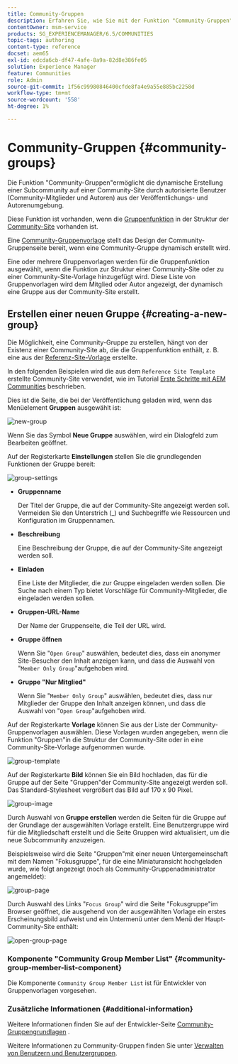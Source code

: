 ```yaml
---
title: Community-Gruppen
description: Erfahren Sie, wie Sie mit der Funktion "Community-Gruppen"von autorisierten Benutzern in Publish und der Autoreninstanz dynamisch eine Subcommunity auf einer Community-Site erstellen können.
contentOwner: msm-service
products: SG_EXPERIENCEMANAGER/6.5/COMMUNITIES
topic-tags: authoring
content-type: reference
docset: aem65
exl-id: edcda6cb-df47-4afe-8a9a-82d8e386fe05
solution: Experience Manager
feature: Communities
role: Admin
source-git-commit: 1f56c99980846400cfde8fa4e9a55e885bc2258d
workflow-type: tm+mt
source-wordcount: '558'
ht-degree: 1%

---
```


# Community-Gruppen {#community-groups}

Die Funktion &quot;Community-Gruppen&quot;ermöglicht die dynamische Erstellung einer Subcommunity auf einer Community-Site durch autorisierte Benutzer (Community-Mitglieder und Autoren) aus der Veröffentlichungs- und Autorenumgebung.

Diese Funktion ist vorhanden, wenn die [Gruppenfunktion](/help/communities/functions.md#groups-function) in der Struktur der [Community-Site](/help/communities/sites-console.md) vorhanden ist.

Eine [Community-Gruppenvorlage](/help/communities/tools-groups.md) stellt das Design der Community-Gruppenseite bereit, wenn eine Community-Gruppe dynamisch erstellt wird.

Eine oder mehrere Gruppenvorlagen werden für die Gruppenfunktion ausgewählt, wenn die Funktion zur Struktur einer Community-Site oder zu einer Community-Site-Vorlage hinzugefügt wird. Diese Liste von Gruppenvorlagen wird dem Mitglied oder Autor angezeigt, der dynamisch eine Gruppe aus der Community-Site erstellt.

## Erstellen einer neuen Gruppe {#creating-a-new-group}

Die Möglichkeit, eine Community-Gruppe zu erstellen, hängt von der Existenz einer Community-Site ab, die die Gruppenfunktion enthält, z. B. eine aus der [Referenz-Site-Vorlage](/help/communities/sites.md) erstellte.

In den folgenden Beispielen wird die aus dem `Reference Site Template` erstellte Community-Site verwendet, wie im Tutorial [Erste Schritte mit AEM Communities](/help/communities/getting-started.md) beschrieben.

Dies ist die Seite, die bei der Veröffentlichung geladen wird, wenn das Menüelement **Gruppen** ausgewählt ist:

![new-group](assets/new-group.png)

Wenn Sie das Symbol **Neue Gruppe** auswählen, wird ein Dialogfeld zum Bearbeiten geöffnet.

Auf der Registerkarte **Einstellungen** stellen Sie die grundlegenden Funktionen der Gruppe bereit:

![group-settings](assets/group-settings.png)

* **Gruppenname**

  Der Titel der Gruppe, die auf der Community-Site angezeigt werden soll. Vermeiden Sie den Unterstrich (_) und Suchbegriffe wie Ressourcen und Konfiguration im Gruppennamen.

* **Beschreibung**

  Eine Beschreibung der Gruppe, die auf der Community-Site angezeigt werden soll.

* **Einladen**

  Eine Liste der Mitglieder, die zur Gruppe eingeladen werden sollen. Die Suche nach einem Typ bietet Vorschläge für Community-Mitglieder, die eingeladen werden sollen.

* **Gruppen-URL-Name**

  Der Name der Gruppenseite, die Teil der URL wird.

* **Gruppe öffnen**

  Wenn Sie &quot;`Open Group`&quot; auswählen, bedeutet dies, dass ein anonymer Site-Besucher den Inhalt anzeigen kann, und dass die Auswahl von &quot;`Member Only Group`&quot;aufgehoben wird.

* **Gruppe &quot;Nur Mitglied&quot;**

  Wenn Sie &quot;`Member Only Group`&quot; auswählen, bedeutet dies, dass nur Mitglieder der Gruppe den Inhalt anzeigen können, und dass die Auswahl von &quot;`Open Group`&quot;aufgehoben wird.

Auf der Registerkarte **Vorlage** können Sie aus der Liste der Community-Gruppenvorlagen auswählen. Diese Vorlagen wurden angegeben, wenn die Funktion &quot;Gruppen&quot;in die Struktur der Community-Site oder in eine Community-Site-Vorlage aufgenommen wurde.

![group-template](assets/group-template.png)

Auf der Registerkarte **Bild** können Sie ein Bild hochladen, das für die Gruppe auf der Seite &quot;Gruppen&quot;der Community-Site angezeigt werden soll. Das Standard-Stylesheet vergrößert das Bild auf 170 x 90 Pixel.

![group-image](assets/group-image.png)

Durch Auswahl von **Gruppe erstellen** werden die Seiten für die Gruppe auf der Grundlage der ausgewählten Vorlage erstellt. Eine Benutzergruppe wird für die Mitgliedschaft erstellt und die Seite Gruppen wird aktualisiert, um die neue Subcommunity anzuzeigen.

Beispielsweise wird die Seite &quot;Gruppen&quot;mit einer neuen Untergemeinschaft mit dem Namen &quot;Fokusgruppe&quot;, für die eine Miniaturansicht hochgeladen wurde, wie folgt angezeigt (noch als Community-Gruppenadministrator angemeldet):

![group-page](assets/group-page.png)

Durch Auswahl des Links &quot;`Focus Group`&quot; wird die Seite &quot;Fokusgruppe&quot;im Browser geöffnet, die ausgehend von der ausgewählten Vorlage ein erstes Erscheinungsbild aufweist und ein Untermenü unter dem Menü der Haupt-Community-Site enthält:

![open-group-page](assets/open-group-page.png)

### Komponente &quot;Community Group Member List&quot; {#community-group-member-list-component}

Die Komponente `Community Group Member List` ist für Entwickler von Gruppenvorlagen vorgesehen.

### Zusätzliche Informationen {#additional-information}

Weitere Informationen finden Sie auf der Entwickler-Seite [Community-Gruppengrundlagen](/help/communities/essentials-groups.md) .

Weitere Informationen zu Community-Gruppen finden Sie unter [Verwalten von Benutzern und Benutzergruppen](/help/communities/users.md).
